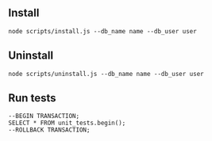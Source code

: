 ## Install

    node scripts/install.js --db_name name --db_user user

## Uninstall

    node scripts/uninstall.js --db_name name --db_user user

## Run tests

    --BEGIN TRANSACTION;
    SELECT * FROM unit_tests.begin();
    --ROLLBACK TRANSACTION;
